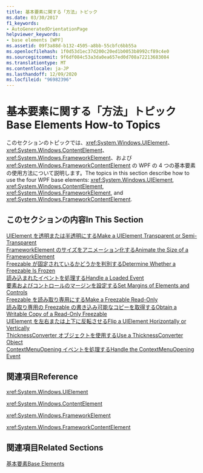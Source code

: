 ```yaml
---
title: 基本要素に関する「方法」トピック
ms.date: 03/30/2017
f1_keywords:
- AutoGeneratedOrientationPage
helpviewer_keywords:
- base elements [WPF]
ms.assetid: 09f3a88d-b132-4505-a8bb-55cbfc6bb55a
ms.openlocfilehash: 1f0d53d1ec37d200c20ed1b0053b8992cf89c4e0
ms.sourcegitcommit: 9f6df084c53a3da0ea657ed0d708a72213683084
ms.translationtype: MT
ms.contentlocale: ja-JP
ms.lasthandoff: 12/09/2020
ms.locfileid: "96982396"
---
```

# <a name="base-elements-how-to-topics"></a><span data-ttu-id="75e59-102">基本要素に関する「方法」トピック</span><span class="sxs-lookup"><span data-stu-id="75e59-102">Base Elements How-to Topics</span></span>
<span data-ttu-id="75e59-103">このセクションのトピックでは、<xref:System.Windows.UIElement>、<xref:System.Windows.ContentElement>、<xref:System.Windows.FrameworkElement>、および <xref:System.Windows.FrameworkContentElement> の WPF の 4 つの基本要素の使用方法について説明します。</span><span class="sxs-lookup"><span data-stu-id="75e59-103">The topics in this section describe how to use the four WPF base elements: <xref:System.Windows.UIElement>, <xref:System.Windows.ContentElement>, <xref:System.Windows.FrameworkElement>, and <xref:System.Windows.FrameworkContentElement>.</span></span>  
  
## <a name="in-this-section"></a><span data-ttu-id="75e59-104">このセクションの内容</span><span class="sxs-lookup"><span data-stu-id="75e59-104">In This Section</span></span>  
 [<span data-ttu-id="75e59-105">UIElement を透明または半透明にする</span><span class="sxs-lookup"><span data-stu-id="75e59-105">Make a UIElement Transparent or Semi-Transparent</span></span>](how-to-make-a-uielement-transparent-or-semi-transparent.md)  
 [<span data-ttu-id="75e59-106">FrameworkElement のサイズをアニメーション化する</span><span class="sxs-lookup"><span data-stu-id="75e59-106">Animate the Size of a FrameworkElement</span></span>](how-to-animate-the-size-of-a-frameworkelement.md)  
 [<span data-ttu-id="75e59-107">Freezable が固定されているかどうかを判別する</span><span class="sxs-lookup"><span data-stu-id="75e59-107">Determine Whether a Freezable Is Frozen</span></span>](how-to-determine-whether-a-freezable-is-frozen.md)  
 [<span data-ttu-id="75e59-108">読み込まれたイベントを処理する</span><span class="sxs-lookup"><span data-stu-id="75e59-108">Handle a Loaded Event</span></span>](how-to-handle-a-loaded-event.md)  
 [<span data-ttu-id="75e59-109">要素およびコントロールのマージンを設定する</span><span class="sxs-lookup"><span data-stu-id="75e59-109">Set Margins of Elements and Controls</span></span>](how-to-set-margins-of-elements-and-controls.md)  
 [<span data-ttu-id="75e59-110">Freezable を読み取り専用にする</span><span class="sxs-lookup"><span data-stu-id="75e59-110">Make a Freezable Read-Only</span></span>](how-to-make-a-freezable-read-only.md)  
 [<span data-ttu-id="75e59-111">読み取り専用の Freezable の書き込み可能なコピーを取得する</span><span class="sxs-lookup"><span data-stu-id="75e59-111">Obtain a Writable Copy of a Read-Only Freezable</span></span>](how-to-obtain-a-writable-copy-of-a-read-only-freezable.md)  
 [<span data-ttu-id="75e59-112">UIElement を左右または上下に反転させる</span><span class="sxs-lookup"><span data-stu-id="75e59-112">Flip a UIElement Horizontally or Vertically</span></span>](how-to-flip-a-uielement-horizontally-or-vertically.md)  
 [<span data-ttu-id="75e59-113">ThicknessConverter オブジェクトを使用する</span><span class="sxs-lookup"><span data-stu-id="75e59-113">Use a ThicknessConverter Object</span></span>](how-to-use-a-thicknessconverter-object.md)  
 [<span data-ttu-id="75e59-114">ContextMenuOpening イベントを処理する</span><span class="sxs-lookup"><span data-stu-id="75e59-114">Handle the ContextMenuOpening Event</span></span>](how-to-handle-the-contextmenuopening-event.md)  
  
## <a name="reference"></a><span data-ttu-id="75e59-115">関連項目</span><span class="sxs-lookup"><span data-stu-id="75e59-115">Reference</span></span>  
 <xref:System.Windows.UIElement>  
  
 <xref:System.Windows.ContentElement>  
  
 <xref:System.Windows.FrameworkElement>  
  
 <xref:System.Windows.FrameworkContentElement>  
  
## <a name="related-sections"></a><span data-ttu-id="75e59-116">関連項目</span><span class="sxs-lookup"><span data-stu-id="75e59-116">Related Sections</span></span>  
 [<span data-ttu-id="75e59-117">基本要素</span><span class="sxs-lookup"><span data-stu-id="75e59-117">Base Elements</span></span>](base-elements.md)
